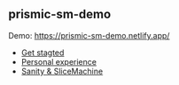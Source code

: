 ## prismic-sm-demo

Demo: https://prismic-sm-demo.netlify.app/

- [Get stagted](./tutorials/get-started.md)
- [Personal experience](./tutorials/personal-experience.md)
- [Sanity & SliceMachine](./tutorials/sanity-slicemachine.md)